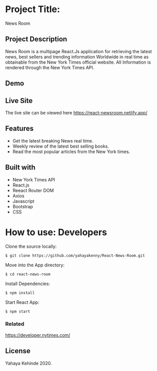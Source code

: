 # Project Title: 
News Room

## Project Description
News Room is a multipage React.Js application for retrieving the latest news, best sellers and trending information Worldwide in real time as obtainable from the New York Times official website. All Information is rendered through the New York Times API.


## Demo



## Live Site
The live site can be viewed here https://react-newsroom.netlify.app/

## Features
-  Get the latest breaking News real time.
-  Weekly review of the latest best selling books. 
-  Read the most popular articles from the New York times. 


## Built with
- New York Times API
- React.js
- Reeact Router DOM
- Axios
- Javascript
- Bootstrap
- CSS


# How to use: Developers

Clone the source locally:
```
$ git clone https://github.com/yahayakenny/React-News-Room.git
```
Move into the App directory:

```
$ cd react-news-room
```

Install Dependencies:

```
$ npm install
```

Start React App:
```
$ npm start
```

### Related
https://developer.nytimes.com/


## License
Yahaya Kehinde 2020.


